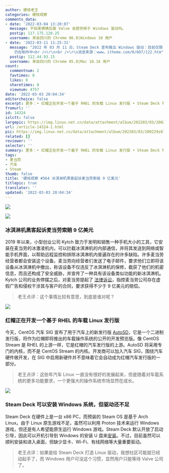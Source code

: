 ```yaml
---
author: 硬核老王
categories: 硬核观察
comments_data:
- date: '2022-03-04 13:20:07'
  message: 不如来猜猜后面 Valve 会提供用于 Windows 驱动吗。
  postip: 117.175.120.25
  username: 来自四川的 Chrome 86.0|Windows 10 用户
- date: '2022-03-11 11:25:31'
  message: "2022 年 03 月 11 日，Steam Deck 宣布推出 Windows 驱动：目前仅限 Win10， Win11 所需 BIOS
    仍在制作中<br />\r\n<br />\r\n消息来源：www。ithome.com/0/607/122.htm"
  postip: 112.44.93.15
  username: 来自四川的 Chrome 85.0|Mac 10.16 用户
count:
  commentnum: 2
  favtimes: 0
  likes: 0
  sharetimes: 0
  viewnum: 4757
date: '2022-03-03 20:04:34'
editorchoice: false
excerpt: 更多：• 红帽正在开发一个基于 RHEL 的车载 Linux 发行版 • Steam Deck 可以安装 Windows 系统，但驱动还不足
fromurl: ''
id: 14324
islctt: false
largepic: https://img.linux.net.cn/data/attachment/album/202203/03/200229z67n7c06v0zk0o4l.jpg
url: /article-14324-1.html
pic: https://img.linux.net.cn/data/attachment/album/202203/03/200229z67n7c06v0zk0o4l.jpg.thumb.jpg
related: []
reviewer: ''
selector: ''
summary: 更多：• 红帽正在开发一个基于 RHEL 的车载 Linux 发行版 • Steam Deck 可以安装 Windows 系统，但驱动还不足
tags:
- 麦当劳
- 汽车
- Steam
thumb: false
title: '硬核观察 #564 冰淇淋机黑客起诉麦当劳索赔 9 亿美元'
titlepic: true
translator: ''
updated: '2022-03-03 20:04:34'
---
```


![](/data/attachment/album/202203/03/200229z67n7c06v0zk0o4l.jpg)


![](/data/attachment/album/202203/03/200241oamwmm8j88ehem5m.jpg)


### 冰淇淋机黑客起诉麦当劳索赔 9 亿美元


2019 年以来，小型创业公司 Kytch 致力于发明和销售一种手机大小的工具，它安装在麦当劳的冰激凌机内，可以拦截冰淇淋机的内部通信，并将其发送到网络或智能手机界面，以帮助远程监控和排除冰淇淋机内普遍存在的许多缺陷。许多麦当劳经营者都会安装这个设备。麦当劳向经营者们发送了电子邮件，要求他们立即将该设备从冰淇淋机中撤出，称该设备不仅违反了冰淇淋机的保修，截获了他们的机密信息，而且还构成了安全威胁，并宣传了一种具有该设备类似功能的新冰淇淋机。Kytch 公司的业务停摆之后，对麦当劳提起了 [法律诉讼](https://www.wired.com/story/kytch-ice-cream-machine-hackers-sue-mcdonalds-900-million/)，指控麦当劳公司存在虚假广告和侵权干涉其与客户的合同，要求获得不少于 9 亿美元的赔偿。



> 
> 老王点评：这个事情比较有意思，到底是谁对呢？
> 
> 
> 


![](/data/attachment/album/202203/03/200253iagjgsg9no1x9a4z.jpg)


### 红帽正在开发一个基于 RHEL 的车载 Linux 发行版


今天，CentOS 汽车 SIG 宣布了用于汽车上的新发行版 [AutoSD](https://blog.centos.org/2022/03/centos-automotive-sig-announces-new-autosd-distro/)，它是一个二进制发行版，将作为红帽即将推出的车载操作系统的公开的开发预览版。像 CentOS Stream 是 RHEL 的上游一样，它是红帽的汽车发行版的上游。AutoSD 将采用专门的内核，而不是 CentOS Stream 的内核。开发商可以加入汽车 SIG，围绕汽车硬件做开发，在 SIG 中启用新硬件并不意味着它会自动成为红帽汽车发行版的一部分。



> 
> 老王点评：这些年汽车 Linux 一直没有很好的发展起来，但是随着对车载系统的更多功能要求，一个更强大的操作系统市场显然在成长。
> 
> 
> 


![](/data/attachment/album/202203/03/200404plk7syyjkx9lsdlx.jpg)


### Steam Deck 可以安装 Windows 系统，但驱动还不足


Steam Deck 在硬件上是一台 x86 PC，而预装的 Steam OS 是基于 Arch Linux。由于 Linux 原生游戏不足，虽然可以利用 Proton 技术来运行 Windows 游戏，但还是有人希望能原生运行 Windows 游戏。Steam Deck 默认开放了启动引导，因此可以开机引导到 Windows 的安装 U 盘来[安装](https://www.tomshardware.com/how-to/install-windows-steam-deck)。不过，目前虽然可以顺利安装和进入桌面，但缺少显卡、Wi-Fi、有线网络等大量重要驱动。



> 
> 老王点评：如果是给 Steam Deck 打造 Linux 驱动，我想社区可能就已经动起手了，而 Windows 用户可没这个习惯，显然用户只能等待 Valve 公司了。
> 
> 
>